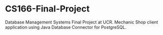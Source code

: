 # CS166-Final-Project
Database Management Systems Final Project at UCR.
Mechanic Shop client application using Java Database Connector for PostgreSQL.

